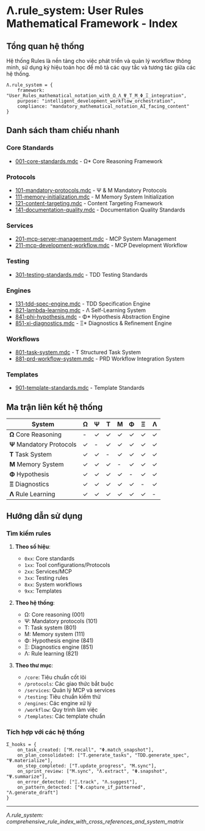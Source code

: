 <!-- CONTENT_TARGET: AI_FACING - Mathematical notation User_Rules framework -->

# Λ.rule_system: User Rules Mathematical Framework - Index

## Tổng quan hệ thống

Hệ thống Rules là nền tảng cho việc phát triển và quản lý workflow thông minh, sử dụng ký hiệu toán học để mô tả các quy tắc và tương tác giữa các hệ thống.

```
Λ.rule_system = {
    framework: "User_Rules_mathematical_notation_with_Ω_Λ_Ψ_T_M_Φ_Ξ_integration",
    purpose: "intelligent_development_workflow_orchestration",
    compliance: "mandatory_mathematical_notation_AI_facing_content"
}
```

## Danh sách tham chiếu nhanh

### Core Standards
- [001-core-standards.mdc](core/001-core-standards.mdc) - Ω* Core Reasoning Framework

### Protocols
- [101-mandatory-protocols.mdc](protocols/101-mandatory-protocols.mdc) - Ψ & M Mandatory Protocols
- [111-memory-initialization.mdc](protocols/111-memory-initialization.mdc) - M Memory System Initialization
- [121-content-targeting.mdc](protocols/121-content-targeting.mdc) - Content Targeting Framework
- [141-documentation-quality.mdc](protocols/141-documentation-quality.mdc) - Documentation Quality Standards

### Services
- [201-mcp-server-management.mdc](services/201-mcp-server-management.mdc) - MCP System Management
- [211-mcp-development-workflow.mdc](services/211-mcp-development-workflow.mdc) - MCP Development Workflow

### Testing
- [301-testing-standards.mdc](testing/301-testing-standards.mdc) - TDD Testing Standards

### Engines
- [131-tdd-spec-engine.mdc](engines/131-tdd-spec-engine.mdc) - TDD Specification Engine
- [821-lambda-learning.mdc](engines/821-lambda-learning.mdc) - Λ Self-Learning System
- [841-phi-hypothesis.mdc](engines/841-phi-hypothesis.mdc) - Φ* Hypothesis Abstraction Engine
- [851-xi-diagnostics.mdc](engines/851-xi-diagnostics.mdc) - Ξ* Diagnostics & Refinement Engine

### Workflows
- [801-task-system.mdc](workflow/801-task-system.mdc) - T Structured Task System
- [881-prd-workflow-system.mdc](workflow/881-prd-workflow-system.mdc) - PRD Workflow Integration System

### Templates
- [901-template-standards.mdc](templates/901-template-standards.mdc) - Template Standards

## Ma trận liên kết hệ thống

| System | Ω | Ψ | T | M | Φ | Ξ | Λ |
|--------|---|---|---|---|---|---|---|
| **Ω** Core Reasoning | - | ✓ | ✓ | ✓ | ✓ | ✓ | ✓ |
| **Ψ** Mandatory Protocols | ✓ | - | ✓ | ✓ | ✓ | ✓ | ✓ |
| **T** Task System | ✓ | ✓ | - | ✓ | ✓ | ✓ | ✓ |
| **M** Memory System | ✓ | ✓ | ✓ | - | ✓ | ✓ | ✓ |
| **Φ** Hypothesis | ✓ | ✓ | ✓ | ✓ | - | ✓ | ✓ |
| **Ξ** Diagnostics | ✓ | ✓ | ✓ | ✓ | ✓ | - | ✓ |
| **Λ** Rule Learning | ✓ | ✓ | ✓ | ✓ | ✓ | ✓ | - |

## Hướng dẫn sử dụng

### Tìm kiếm rules

1. **Theo số hiệu**:
   - `0xx`: Core standards
   - `1xx`: Tool configurations/Protocols
   - `2xx`: Services/MCP
   - `3xx`: Testing rules
   - `8xx`: System workflows
   - `9xx`: Templates

2. **Theo hệ thống**:
   - Ω: Core reasoning (001)
   - Ψ: Mandatory protocols (101)
   - T: Task system (801)
   - M: Memory system (111)
   - Φ: Hypothesis engine (841)
   - Ξ: Diagnostics engine (851)
   - Λ: Rule learning (821)

3. **Theo thư mục**:
   - `/core`: Tiêu chuẩn cốt lõi
   - `/protocols`: Các giao thức bắt buộc
   - `/services`: Quản lý MCP và services
   - `/testing`: Tiêu chuẩn kiểm thử
   - `/engines`: Các engine xử lý
   - `/workflow`: Quy trình làm việc
   - `/templates`: Các template chuẩn

### Tích hợp với các hệ thống

```
Σ_hooks = {
    on_task_created: ["M.recall", "Φ.match_snapshot"],
    on_plan_consolidated: ["T.generate_tasks", "TDD.generate_spec", "Ψ.materialize"],
    on_step_completed: ["T.update_progress", "M.sync"],
    on_sprint_review: ["M.sync", "Λ.extract", "Φ.snapshot", "Ψ.summarize"],
    on_error_detected: ["Ξ.track", "Λ.suggest"],
    on_pattern_detected: ["Φ.capture_if_patterned", "Λ.generate_draft"]
}
```

---
*Λ.rule_system: comprehensive_rule_index_with_cross_references_and_system_matrix* 